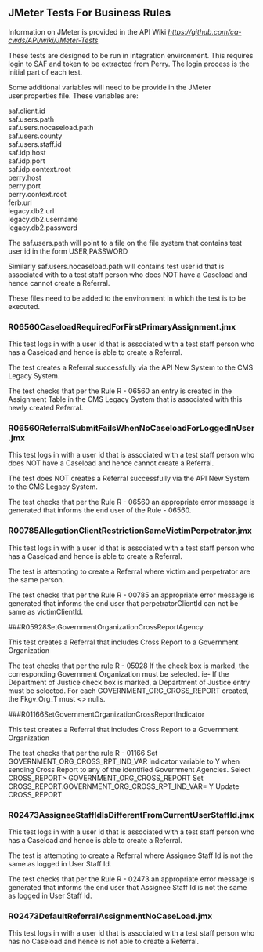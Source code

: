 ## JMeter Tests For Business Rules

Information on JMeter is provided in the API Wiki *https://github.com/ca-cwds/API/wiki/JMeter-Tests*

These tests are designed to be run in integration environment. This requires login to SAF and token to be extracted from Perry. The login process is the initial part of each test.

Some additional variables will need to be provide in the JMeter user.properties file. These variables are:

saf.client.id<br>
saf.users.path<br>
saf.users.nocaseload.path<br>
saf.users.county<br>
saf.users.staff.id<br>
saf.idp.host<br>
saf.idp.port<br>
saf.idp.context.root<br>
perry.host<br>
perry.port<br>
perry.context.root<br>
ferb.url<br>
legacy.db2.url<br>
legacy.db2.username<br>
legacy.db2.password<br>

The saf.users.path will point to a file on the file system that contains test user id in the form USER,PASSWORD

Similarly saf.users.nocaseload.path will  contains test user id that is associated with to a test staff person who does NOT have a Caseload and hence cannot create a Referral. 

These files need to be added to the environment in which the test is to be executed.


### R06560CaseloadRequiredForFirstPrimaryAssignment.jmx

This test logs in with a user id that is associated with a test staff person who has a Caseload and hence is able to create a Referral. 

The test creates a Referral successfully via the API New System to the CMS Legacy System.

The test checks that per the Rule R - 06560 an entry is created in the Assignment Table in the CMS Legacy System that is associated with this newly created Referral.

### R06560ReferralSubmitFailsWhenNoCaseloadForLoggedInUser.jmx

This test logs in with a user id that is associated with a test staff person who does NOT have a Caseload and hence cannot create a Referral. 

The test does NOT creates a Referral successfully via the API New System to the CMS Legacy System.

The test checks that per the Rule R - 06560 an appropriate error message is generated that informs the end user of the Rule - 06560.

### R00785AllegationClientRestrictionSameVictimPerpetrator.jmx

This test logs in with a user id that is associated with a test staff person who has a Caseload and hence is able to create a Referral.

The test is attempting to create a Referral where victim and perpetrator are the same person.

The test checks that per the Rule R - 00785 an appropriate error message is generated that informs the end user that perpetratorClientId can not be same as victimClientId.
 
###R05928SetGovernmentOrganizationCrossReportAgency

This test creates a Referral that includes Cross Report to a Government Organization

The test checks that per the rule R - 05928 If the check box is marked, the corresponding Government Organization must be selected. ie- If the Department of Justice check box is marked, a Department of Justice entry must be selected.   For each GOVERNMENT_ORG_CROSS_REPORT created, the Fkgv_Org_T must <> nulls.

###R01166SetGovernmentOrganizationCrossReportIndicator 

This test creates a Referral that includes Cross Report to a Government Organization

The test checks that per the rule R - 01166 Set GOVERNMENT_ORG_CROSS_RPT_IND_VAR indicator variable to Y when sending Cross Report to any of the identified Government Agencies.    Select CROSS_REPORT> GOVERNMENT_ORG_CROSS_REPORT Set CROSS_REPORT.GOVERNMENT_ORG_CROSS_RPT_IND_VAR= Y Update CROSS_REPORT

### R02473AssigneeStaffIdIsDifferentFromCurrentUserStaffId.jmx 

This test logs in with a user id that is associated with a test staff person who has a Caseload and hence is able to create a Referral.

The test is attempting to create a Referral where Assignee Staff Id is not the same as logged in User Staff Id.

The test checks that per the Rule R - 02473 an appropriate error message is generated that informs the end user that Assignee Staff Id is not the same as logged in User Staff Id.

### R02473DefaultReferralAssignmentNoCaseLoad.jmx

This test logs in with a user id that is associated with a test staff person who has no Caseload and hence is not able to create a Referral.
 